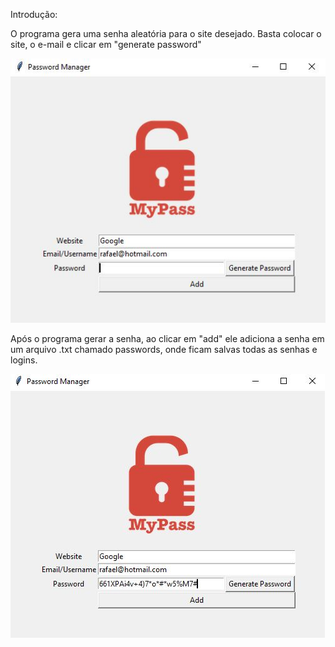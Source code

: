 Introdução:

O programa gera uma senha aleatória para o site desejado. Basta colocar o site, o e-mail e clicar em "generate password"

<img src="Password.JPG">

Após o programa gerar a senha, ao clicar em "add" ele adiciona a senha em um arquivo .txt chamado passwords, onde ficam salvas todas as senhas e logins.


<img src="Password 2.JPG">

